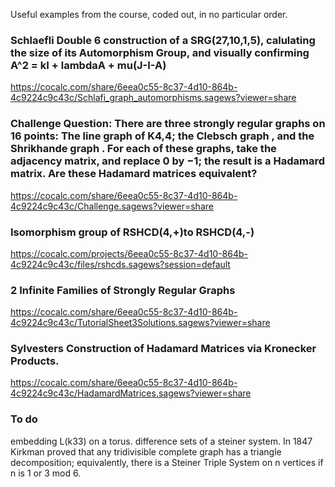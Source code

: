Useful examples from the course, coded out, in no particular order. 

### Schlaefli Double 6 construction of a SRG(27,10,1,5), calulating the size of its Automorphism Group, and visually confirming A^2 = kI + lambdaA + mu(J-I-A)
https://cocalc.com/share/6eea0c55-8c37-4d10-864b-4c9224c9c43c/Schlafi_graph_automorphisms.sagews?viewer=share

### Challenge Question: There are three strongly regular graphs on 16 points: The line graph of K4,4; the Clebsch graph , and the Shrikhande graph . For each of these graphs, take the adjacency matrix, and replace 0 by −1; the result is a Hadamard matrix. Are these Hadamard matrices equivalent?
https://cocalc.com/share/6eea0c55-8c37-4d10-864b-4c9224c9c43c/Challenge.sagews?viewer=share

### Isomorphism group of RSHCD(4,+)to RSHCD(4,-)
https://cocalc.com/projects/6eea0c55-8c37-4d10-864b-4c9224c9c43c/files/rshcds.sagews?session=default

### 2 Infinite Families of Strongly Regular Graphs
https://cocalc.com/share/6eea0c55-8c37-4d10-864b-4c9224c9c43c/TutorialSheet3Solutions.sagews?viewer=share

### Sylvesters Construction of Hadamard Matrices via Kronecker Products. 
https://cocalc.com/share/6eea0c55-8c37-4d10-864b-4c9224c9c43c/HadamardMatrices.sagews?viewer=share


### To do
embedding L(k33) on a torus.
difference sets of a steiner system. In 1847 Kirkman proved that any
tridivisible complete graph has a triangle decomposition; equivalently, there
is a Steiner Triple System on n vertices if n is 1 or 3 mod 6. 

